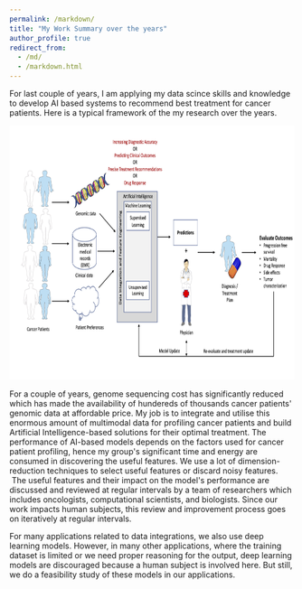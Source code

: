 ```yaml
---
permalink: /markdown/
title: "My Work Summary over the years"
author_profile: true
redirect_from: 
  - /md/
  - /markdown.html
---
```


For last couple of years, I am applying my data scince skills and knowledge to develop AI based systems to recommend best treatment for cancer patients. Here is a typical framework of the my research over the years. 

<img src="../images/AI_framework2.jpg" alt="AI_framework" style="height: 450px; width:600px;"/> 

For a couple of years, genome sequencing cost has significantly reduced which has made the availability of hundereds of thousands cancer patients' genomic data at affordable price. My job is to integrate and utilise this enormous amount of multimodal data for profiling cancer patients and build Artificial Intelligence-based solutions for their optimal treatment. The performance of AI-based models depends on the factors used for cancer patient profiling, hence my group's significant time and energy are consumed in discovering the useful features. We use a lot of dimension-reduction techniques to select useful features or discard noisy features.  The useful features and their impact on the model's performance are discussed and reviewed at regular intervals by a team of researchers which includes oncologists, computational scientists, and biologists. Since our work impacts human subjects, this review and improvement process goes on iteratively at regular intervals.

For many applications related to data integrations, we also use deep learning models. However, in many other applications, where the training dataset is limited or we need proper reasoning for the output, deep learning models are discouraged because a human subject is involved here. But still, we do a feasibility study of these models in our applications. 

